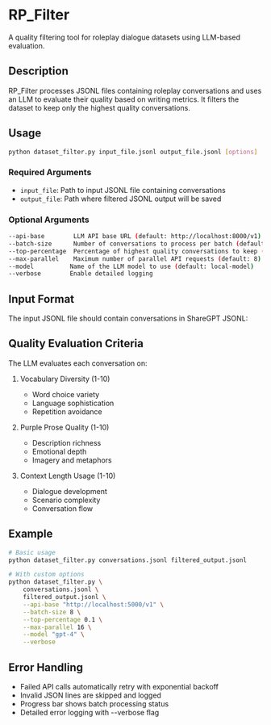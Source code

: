 # RP_Filter

A quality filtering tool for roleplay dialogue datasets using LLM-based evaluation.

## Description

RP_Filter processes JSONL files containing roleplay conversations and uses an LLM to evaluate their quality based on writing metrics. It filters the dataset to keep only the highest quality conversations.

## Usage

```bash
python dataset_filter.py input_file.jsonl output_file.jsonl [options]
```

### Required Arguments
- `input_file`: Path to input JSONL file containing conversations
- `output_file`: Path where filtered JSONL output will be saved

### Optional Arguments
```bash
--api-base        LLM API base URL (default: http://localhost:8000/v1)
--batch-size      Number of conversations to process per batch (default: 4)
--top-percentage  Percentage of highest quality conversations to keep (default: 0.05)
--max-parallel    Maximum number of parallel API requests (default: 8)
--model          Name of the LLM model to use (default: local-model)
--verbose        Enable detailed logging
```

## Input Format

The input JSONL file should contain conversations in ShareGPT JSONL:


## Quality Evaluation Criteria

The LLM evaluates each conversation on:

1. Vocabulary Diversity (1-10)
   - Word choice variety
   - Language sophistication
   - Repetition avoidance

2. Purple Prose Quality (1-10)
   - Description richness
   - Emotional depth
   - Imagery and metaphors

3. Context Length Usage (1-10)
   - Dialogue development
   - Scenario complexity
   - Conversation flow

## Example

```bash
# Basic usage
python dataset_filter.py conversations.jsonl filtered_output.jsonl

# With custom options
python dataset_filter.py \
    conversations.jsonl \
    filtered_output.jsonl \
    --api-base "http://localhost:5000/v1" \
    --batch-size 8 \
    --top-percentage 0.1 \
    --max-parallel 16 \
    --model "gpt-4" \
    --verbose
```

## Error Handling

- Failed API calls automatically retry with exponential backoff
- Invalid JSON lines are skipped and logged
- Progress bar shows batch processing status
- Detailed error logging with --verbose flag